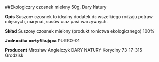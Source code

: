 ##Ekologiczny czosnek mielony 50g, Dary Natury

**Opis** Suszony czosnek to idealny dodatek do wszelkiego rodzaju potraw mięsnych, marynat, sosów oraz past warzywnych.

**Skład** Suszony czosnek mielony (produkt rolnictwa ekologicznego) 100%

**Jednostka certyfikująca** PL-EKO-01

**Producent** Mirosław Angielczyk DARY NATURY
Koryciny 73, 17-315 Grodzisk
